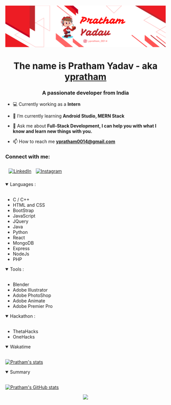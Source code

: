 [![ProfileBanner](https://github.com/ypratham/ypratham/blob/main/Images/GitHub%20Banner.png)](https://github.com/ypratham)


<h1 align="center"> The name is Pratham Yadav - aka <a href="www.ypratham.me">ypratham</a></h1> 

<h3 align="center">A passionate developer from India</h3>

- :computer: Currently working as a **Intern**

- 🌱 I’m currently learning **Android Studio, MERN Stack**

- 💬 Ask me about **Full-Stack Development, I can help you with what I know and learn new things with you.**

- 📫 How to reach me **ypratham0014@gmail.com**


<h3 align="left">Connect with me:</h3>
<p align="left">
<a href="https://www.hackerrank.com/pyadav5000" target="blank"><img align="center" src="https://i.ibb.co/4ggQWHL/Linked-In-Icon.png" alt="LinkedIn" height="30" width="30" style="margin: 10px" /></a>
<a href="https://instagram.com/pratham_0014" target="blank"><img align="center" src="https://i.ibb.co/hsqptbP/Instagram-Icon.png" alt="Instagram" height="30" width="30" /></a>

</p>

<details open>
  <summary> Languages : </summary>
<br>
  <ul>
    <li> C / C++ </li>
    <li> HTML and CSS </li>
    <li> BootStrap </li>
    <li> JavaScript </li>
    <li> JQuery </li>
    <li> Java </li> 
    <li> Python </li>
    <li> React </li>
    <li> MongoDB </li>
    <li> Express </li>
    <li> NodeJs </li>
    <li> PHP </li>
  </ul>
</details>
 <details open>
<summary> Tools : </summary>
<br>
  <ul> 
  <li> Blender </li>
  <li> Adobe Illustrator </li>
  <li> Adobe PhotoShop </li>
  <li> Adobe Animate </li>
  <li> Adobe Premier Pro </li>
  </ul>
</details>

<details open>
  <summary> Hackathon : </summary>
  <br>
  <ul>
    <li>ThetaHacks</li>
    <li>OneHacks</li>
  </ul>
 </details>
 <details open>
  <summary> Wakatime </summary>
  <br>
  
  [![Pratham's stats](https://github-readme-stats.vercel.app/api/wakatime?username=ypratham)](https://github.com/anuraghazra/github-readme-stats)

 </details>
  
   <details open>
  <summary> Summary </summary>
  <br>
  
  [![Pratham's GitHub stats](https://github-readme-stats.vercel.app/api?username=ypratham&show_icons=true&theme=radical)](https://github.com/anuraghazra/github-readme-stats)

 </details>

<p align="center">
    <img src="https://img.shields.io/badge/THANKS%20FOR-VISITING%20❤%EF%B8%8F-informational?style=for-the-badge&logo=github"/>    
</p>



